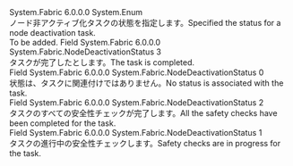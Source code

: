 <Type Name="NodeDeactivationStatus" FullName="System.Fabric.NodeDeactivationStatus">
  <TypeSignature Language="C#" Value="public enum NodeDeactivationStatus" />
  <TypeSignature Language="ILAsm" Value=".class public auto ansi sealed NodeDeactivationStatus extends System.Enum" />
  <TypeSignature Language="DocId" Value="T:System.Fabric.NodeDeactivationStatus" />
  <TypeSignature Language="VB.NET" Value="Public Enum NodeDeactivationStatus" />
  <TypeSignature Language="F#" Value="type NodeDeactivationStatus = " />
  <AssemblyInfo>
    <AssemblyName>System.Fabric</AssemblyName>
    <AssemblyVersion>6.0.0.0</AssemblyVersion>
  </AssemblyInfo>
  <Base>
    <BaseTypeName>System.Enum</BaseTypeName>
  </Base>
  <Docs>
    <summary>
      <para><span data-ttu-id="de566-101">ノード非アクティブ化タスクの状態を指定します。</span><span class="sxs-lookup"><span data-stu-id="de566-101">Specified the status for a node deactivation task.</span></span></para>
    </summary>
    <remarks>To be added.</remarks>
  </Docs>
  <Members>
    <Member MemberName="Completed">
      <MemberSignature Language="C#" Value="Completed" />
      <MemberSignature Language="ILAsm" Value=".field public static literal valuetype System.Fabric.NodeDeactivationStatus Completed = int32(3)" />
      <MemberSignature Language="DocId" Value="F:System.Fabric.NodeDeactivationStatus.Completed" />
      <MemberSignature Language="VB.NET" Value="Completed" />
      <MemberSignature Language="F#" Value="Completed = 3" Usage="System.Fabric.NodeDeactivationStatus.Completed" />
      <MemberType>Field</MemberType>
      <AssemblyInfo>
        <AssemblyName>System.Fabric</AssemblyName>
        <AssemblyVersion>6.0.0.0</AssemblyVersion>
      </AssemblyInfo>
      <ReturnValue>
        <ReturnType>System.Fabric.NodeDeactivationStatus</ReturnType>
      </ReturnValue>
      <MemberValue>3</MemberValue>
      <Docs>
        <summary>
          <para><span data-ttu-id="de566-102">タスクが完了したとします。</span><span class="sxs-lookup"><span data-stu-id="de566-102">The task is completed.</span></span></para>
        </summary>
      </Docs>
    </Member>
    <Member MemberName="None">
      <MemberSignature Language="C#" Value="None" />
      <MemberSignature Language="ILAsm" Value=".field public static literal valuetype System.Fabric.NodeDeactivationStatus None = int32(0)" />
      <MemberSignature Language="DocId" Value="F:System.Fabric.NodeDeactivationStatus.None" />
      <MemberSignature Language="VB.NET" Value="None" />
      <MemberSignature Language="F#" Value="None = 0" Usage="System.Fabric.NodeDeactivationStatus.None" />
      <MemberType>Field</MemberType>
      <AssemblyInfo>
        <AssemblyName>System.Fabric</AssemblyName>
        <AssemblyVersion>6.0.0.0</AssemblyVersion>
      </AssemblyInfo>
      <ReturnValue>
        <ReturnType>System.Fabric.NodeDeactivationStatus</ReturnType>
      </ReturnValue>
      <MemberValue>0</MemberValue>
      <Docs>
        <summary>
          <para><span data-ttu-id="de566-103">状態は、タスクに関連付けではありません。</span><span class="sxs-lookup"><span data-stu-id="de566-103">No status is associated with the task.</span></span></para>
        </summary>
      </Docs>
    </Member>
    <Member MemberName="SafetyCheckComplete">
      <MemberSignature Language="C#" Value="SafetyCheckComplete" />
      <MemberSignature Language="ILAsm" Value=".field public static literal valuetype System.Fabric.NodeDeactivationStatus SafetyCheckComplete = int32(2)" />
      <MemberSignature Language="DocId" Value="F:System.Fabric.NodeDeactivationStatus.SafetyCheckComplete" />
      <MemberSignature Language="VB.NET" Value="SafetyCheckComplete" />
      <MemberSignature Language="F#" Value="SafetyCheckComplete = 2" Usage="System.Fabric.NodeDeactivationStatus.SafetyCheckComplete" />
      <MemberType>Field</MemberType>
      <AssemblyInfo>
        <AssemblyName>System.Fabric</AssemblyName>
        <AssemblyVersion>6.0.0.0</AssemblyVersion>
      </AssemblyInfo>
      <ReturnValue>
        <ReturnType>System.Fabric.NodeDeactivationStatus</ReturnType>
      </ReturnValue>
      <MemberValue>2</MemberValue>
      <Docs>
        <summary>
          <para><span data-ttu-id="de566-104">タスクのすべての安全性チェックが完了します。</span><span class="sxs-lookup"><span data-stu-id="de566-104">All the safety checks have been completed for the task.</span></span></para>
        </summary>
      </Docs>
    </Member>
    <Member MemberName="SafetyCheckInProgress">
      <MemberSignature Language="C#" Value="SafetyCheckInProgress" />
      <MemberSignature Language="ILAsm" Value=".field public static literal valuetype System.Fabric.NodeDeactivationStatus SafetyCheckInProgress = int32(1)" />
      <MemberSignature Language="DocId" Value="F:System.Fabric.NodeDeactivationStatus.SafetyCheckInProgress" />
      <MemberSignature Language="VB.NET" Value="SafetyCheckInProgress" />
      <MemberSignature Language="F#" Value="SafetyCheckInProgress = 1" Usage="System.Fabric.NodeDeactivationStatus.SafetyCheckInProgress" />
      <MemberType>Field</MemberType>
      <AssemblyInfo>
        <AssemblyName>System.Fabric</AssemblyName>
        <AssemblyVersion>6.0.0.0</AssemblyVersion>
      </AssemblyInfo>
      <ReturnValue>
        <ReturnType>System.Fabric.NodeDeactivationStatus</ReturnType>
      </ReturnValue>
      <MemberValue>1</MemberValue>
      <Docs>
        <summary>
          <para><span data-ttu-id="de566-105">タスクの進行中の安全性チェックします。</span><span class="sxs-lookup"><span data-stu-id="de566-105">Safety checks are in progress for the task.</span></span></para>
        </summary>
      </Docs>
    </Member>
  </Members>
</Type>